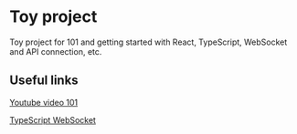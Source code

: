 # Toy project

Toy project for 101 and getting started with React, TypeScript, WebSocket and API connection, etc.

## Useful links

[Youtube video 101](https://www.youtube.com/watch?v=SqcY0GlETPk&t)

[TypeScript WebSocket](https://medium.com/@vitaliykorzenkoua/working-with-websocket-in-node-js-using-typescript-1aebb8a06bd6)

